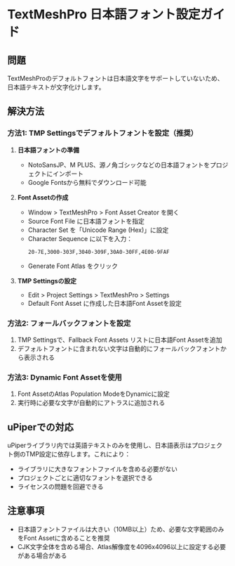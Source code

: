# TextMeshPro 日本語フォント設定ガイド

## 問題
TextMeshProのデフォルトフォントは日本語文字をサポートしていないため、日本語テキストが文字化けします。

## 解決方法

### 方法1: TMP Settingsでデフォルトフォントを設定（推奨）

1. **日本語フォントの準備**
   - NotoSansJP、M PLUS、源ノ角ゴシックなどの日本語フォントをプロジェクトにインポート
   - Google Fontsから無料でダウンロード可能

2. **Font Assetの作成**
   - Window > TextMeshPro > Font Asset Creator を開く
   - Source Font File に日本語フォントを指定
   - Character Set を「Unicode Range (Hex)」に設定
   - Character Sequence に以下を入力：
     ```
     20-7E,3000-303F,3040-309F,30A0-30FF,4E00-9FAF
     ```
   - Generate Font Atlas をクリック

3. **TMP Settingsの設定**
   - Edit > Project Settings > TextMeshPro > Settings
   - Default Font Asset に作成した日本語Font Assetを設定

### 方法2: フォールバックフォントを設定

1. TMP Settingsで、Fallback Font Assets リストに日本語Font Assetを追加
2. デフォルトフォントに含まれない文字は自動的にフォールバックフォントから表示される

### 方法3: Dynamic Font Assetを使用

1. Font AssetのAtlas Population ModeをDynamicに設定
2. 実行時に必要な文字が自動的にアトラスに追加される

## uPiperでの対応

uPiperライブラリ内では英語テキストのみを使用し、日本語表示はプロジェクト側のTMP設定に依存します。これにより：

- ライブラリに大きなフォントファイルを含める必要がない
- プロジェクトごとに適切なフォントを選択できる
- ライセンスの問題を回避できる

## 注意事項

- 日本語フォントファイルは大きい（10MB以上）ため、必要な文字範囲のみをFont Assetに含めることを推奨
- CJK文字全体を含める場合、Atlas解像度を4096x4096以上に設定する必要がある場合がある